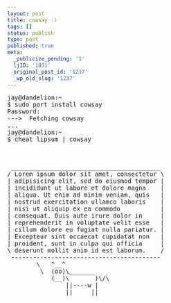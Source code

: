 ```yaml
---
layout: post
title: cowsay :)
tags: []
status: publish
type: post
published: true
meta:
  _publicize_pending: '1'
  ljID: '1031'
  original_post_id: '1237'
  _wp_old_slug: '1237'
---
```

<pre>jay@dandelion:~
$ sudo port install cowsay
Password:
---&gt;  Fetching cowsay
...
jay@dandelion:~
$ cheat lipsum | cowsay

<!--more-->

 _________________________________________ 
/ Lorem ipsum dolor sit amet, consectetur \
| adipisicing elit, sed do eiusmod tempor |
| incididunt ut labore et dolore magna    |
| aliqua. Ut enim ad minim veniam, quis   |
| nostrud exercitation ullamco laboris    |
| nisi ut aliquip ex ea commodo           |
| consequat. Duis aute irure dolor in     |
| reprehenderit in voluptate velit esse   |
| cillum dolore eu fugiat nulla pariatur. |
| Excepteur sint occaecat cupidatat non   |
| proident, sunt in culpa qui officia     |
\ deserunt mollit anim id est laborum.    /
 ----------------------------------------- 
        \   ^__^
         \  (oo)\_______
            (__)\       )\/\
                ||----w |
                ||     ||
</pre>
